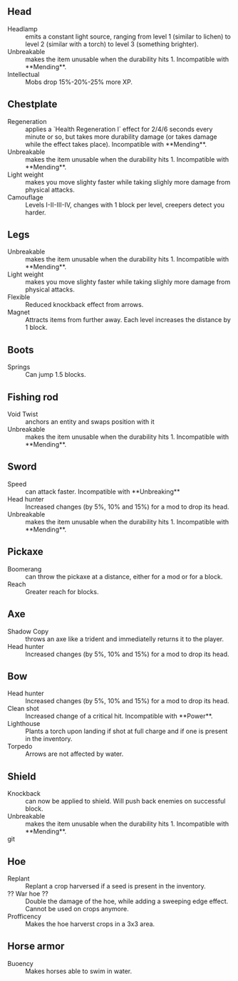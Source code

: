 ## Head
<dt>Headlamp</dt>
<dd>emits a constant light source, ranging from level 1 (similar to lichen) to level 2 (similar with a torch) to level 3 (something brighter).</dd>

<dt>Unbreakable</dt>
<dd>makes the item unusable when the durability hits 1. Incompatible with **Mending**.</dd>

<dt>Intellectual</dt>
<dd>Mobs drop 15%-20%-25% more XP.</dd>



## Chestplate
<dt>Regeneration</dt>
<dd>applies a `Health Regeneration I` effect for 2/4/6 seconds every minute or so, but takes more durability damage (or takes damage while the effect takes place). Incompatible with **Mending**.</dd>

<dt>Unbreakable</dt>
<dd>makes the item unusable when the durability hits 1. Incompatible with **Mending**.</dd>

<dt>Light weight</dt>
<dd>makes you move slighty faster while taking slighly more damage from physical attacks.</dd>

<dt>Camouflage</dt>
<dd>Levels I-II-III-IV, changes with 1 block per level, creepers detect you harder.</dd>



## Legs

<dt>Unbreakable</dt>
<dd>makes the item unusable when the durability hits 1. Incompatible with **Mending**.</dd>

<dt>Light weight</dt>
<dd>makes you move slighty faster while taking slighly more damage from physical attacks.</dd>

<dt>Flexible</dt>
<dd>Reduced knockback effect from arrows.</dd>

<dt>Magnet</dt>
<dd>Attracts items from further away. Each level increases the distance by 1 block.</dd>



## Boots

<dt>Springs</dt>
<dd>Can jump 1.5 blocks.</dd>



## Fishing rod

<dt>Void Twist</dt>
<dd>anchors an entity and swaps position with it</dd>

<dt>Unbreakable</dt>
<dd>makes the item unusable when the durability hits 1. Incompatible with **Mending**.</dd>



## Sword

<dt>Speed</dt>
<dd>can attack faster. Incompatible with **Unbreaking**</dd>

<dt>Head hunter</dt>
<dd>Increased changes (by 5%, 10% and 15%) for a mod to drop its head.</dd>

<dt>Unbreakable</dt>
<dd>makes the item unusable when the durability hits 1. Incompatible with **Mending**.</dd>



## Pickaxe

<dt>Boomerang</dt>
<dd>can throw the pickaxe at a distance, either for a mod or for a block.</dd>

<dt>Reach</dt>
<dd>Greater reach for blocks. </dd>



## Axe

<dt>Shadow Copy</dt>
<dd>throws an axe like a trident and immediatelly returns it to the player.</dd>

<dt>Head hunter</dt>
<dd>Increased changes (by 5%, 10% and 15%) for a mod to drop its head.</dd>



## Bow

<dt>Head hunter</dt>
<dd>Increased changes (by 5%, 10% and 15%) for a mod to drop its head.</dd>

<dt>Clean shot</dt>
<dd>Increased change of a critical hit. Incompatible with **Power**.</dd>

<dt>Lighthouse</dt>
<dd>Plants a torch upon landing if shot at full charge and if one is present in the inventory.</dd>

<dt>Torpedo</dt>
<dd>Arrows are not affected by water.</dd>



## Shield

<dt>Knockback</dt>
<dd>can now be applied to shield. Will push back enemies on successful block.</dd>

<dt>Unbreakable</dt>
<dd>makes the item unusable when the durability hits 1. Incompatible with **Mending**.</dd>
git


## Hoe

<dt>Replant</dt>
<dd>Replant a crop harversed if a seed is present in the inventory.</dd>

<dt>?? War hoe ??</dt>
<dd>Double the damage of the hoe, while adding a sweeping edge effect. Cannot be used on crops anymore.</dd>

<dt>Profficency</dt>
<dd>Makes the hoe harverst crops in a 3x3 area.</dd>



## Horse armor

<dt>Buoency</dt>
<dd>Makes horses able to swim in water.</dd>


